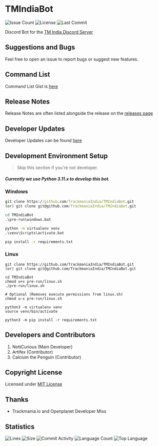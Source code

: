 # TMIndiaBot

![Issue Count](https://img.shields.io/github/issues/TrackmaniaIndia/TMIndiaBot?color=critical&style=for-the-badge&label=issues)
![License](https://img.shields.io/badge/License-MIT-orange.svg?color=informational&style=for-the-badge)
![Last Commit](https://img.shields.io/github/last-commit/TrackmaniaIndia/TMIndiaBot?style=for-the-badge)

Discord Bot for the [TM India Discord Server](https://discord.gg/aztYuhWxgU "TM India Discord invite")

## Suggestions and Bugs

Feel free to open an issue to report bugs or suggest new features.

## Command List

Command List Gist is [here](https://gist.github.com/NottCurious/f9b618bbfd8aa133d0de2655b94bfca6)

## Release Notes

Release Notes are often listed alongside the release on
the [releases page](https://github.com/TrackmaniaIndia/TMIndiaBot/releases)

## Developer Updates

Developer Updates can be found [here](UPDATES.md)

## Development Environment Setup

> Skip this section if you're not developer.

##### Currently we use Python 3.11.x to develop this bot.

### Windows

```cmd
git clone https://github.com/TrackmaniaIndia/TMIndiaBot.git
(or) git clone git@github.com/TrackmaniaIndia/TMIndiaBot.git

cd TMIndiaBot
.\pre-run\windows.bat

python -m virtualenv venv
.\venv\Scripts\activate.bat

pip install -r requirements.txt
```

### Linux

```shell
git clone https://github.com/TrackmaniaIndia/TMIndiaBot.git
(or) git clone git@github.com/TrackmaniaIndia/TMIndiaBot.git

cd TMIndiaBot
chmod u+x pre-run/linux.sh
./pre-run/linux.sh

# Optional (Removes execute permissions from linux.sh)
chmod u-x pre-run/linux.sh

python3 -m virtualenv venv
source venv/bin/activate

python3 -m pip install -r requirements.txt
```

## Developers and Contributors

1. NottCurious (Main Developer)
2. Artifex (Contributor)
3. Calcium the Penguin (Contributor)

## Copyright License

Licensed under [MIT License](https://www.opensource.org/licenses/mit-license.php)

## Thanks

- Trackmania.io and Openplanet Developer Miss

## Statistics

![Lines](https://img.shields.io/tokei/lines/github/TrackmaniaIndia/TMIndiaBot?color=orange&style=for-the-badge)
![Size](https://img.shields.io/github/repo-size/TrackmaniaIndia/TMIndiaBot?color=orange&style=for-the-badge)
![Commit Activity](https://img.shields.io/github/commit-activity/w/TrackmaniaIndia/TMIndiaBot?color=orange&style=for-the-badge)
![Language Count](https://img.shields.io/github/languages/count/TrackmaniaIndia/TMIndiaBot?color=orange&style=for-the-badge)
![Top Language](https://img.shields.io/github/languages/top/TrackmaniaIndia/TMIndiaBot?color=orange&style=for-the-badge)
